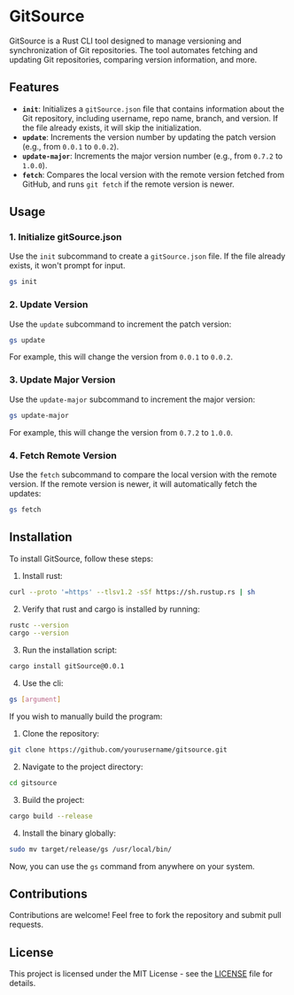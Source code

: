 
# GitSource

GitSource is a Rust CLI tool designed to manage versioning and synchronization of Git repositories. The tool automates fetching and updating Git repositories, comparing version information, and more.

## Features

- **`init`**: Initializes a `gitSource.json` file that contains information about the Git repository, including username, repo name, branch, and version. If the file already exists, it will skip the initialization.
- **`update`**: Increments the version number by updating the patch version (e.g., from `0.0.1` to `0.0.2`).
- **`update-major`**: Increments the major version number (e.g., from `0.7.2` to `1.0.0`).
- **`fetch`**: Compares the local version with the remote version fetched from GitHub, and runs `git fetch` if the remote version is newer.

## Usage

### 1. Initialize gitSource.json

Use the `init` subcommand to create a `gitSource.json` file. If the file already exists, it won't prompt for input.

```bash
gs init
```

### 2. Update Version

Use the `update` subcommand to increment the patch version:

```bash
gs update
```

For example, this will change the version from `0.0.1` to `0.0.2`.

### 3. Update Major Version

Use the `update-major` subcommand to increment the major version:

```bash
gs update-major
```

For example, this will change the version from `0.7.2` to `1.0.0`.

### 4. Fetch Remote Version

Use the `fetch` subcommand to compare the local version with the remote version. If the remote version is newer, it will automatically fetch the updates:

```bash
gs fetch
```

## Installation

To install GitSource, follow these steps:

1. Install rust:
```bash
curl --proto '=https' --tlsv1.2 -sSf https://sh.rustup.rs | sh

```
2. Verify that rust and cargo is installed by running:
```bash
rustc --version
cargo --version
```

3. Run the installation script:
```bash
cargo install gitSource@0.0.1
```

4. Use the cli:
```bash
gs [argument]
```

If you wish to manually build the program:

1. Clone the repository:
```bash
git clone https://github.com/yourusername/gitsource.git
```

2. Navigate to the project directory:

```bash
cd gitsource
```

3. Build the project:

```bash
cargo build --release
```

4. Install the binary globally:

```bash
sudo mv target/release/gs /usr/local/bin/
```

Now, you can use the `gs` command from anywhere on your system.

## Contributions

Contributions are welcome! Feel free to fork the repository and submit pull requests.

## License

This project is licensed under the MIT License - see the [LICENSE](LICENSE) file for details.
